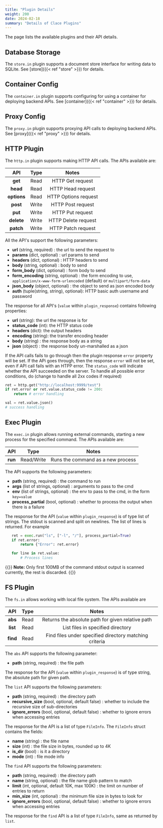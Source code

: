 ```yaml
---
title: "Plugin Details"
weight: 200
date: 2024-02-18
summary: "Details of Clace Plugins"
---
```


The page lists the available plugins and their API details.

## Database Storage

The `store.in` plugin supports a document store interface for writing data to SQLite. See [store]({{< ref "store" >}}) for details.

## Container Config

The `container.in` plugin supports configuring for using a container for deploying backend APIs. See [container]({{< ref "container" >}}) for details.

## Proxy Config

The `proxy.in` plugin supports proxying API calls to deploying backend APIs. See [proxy]({{< ref "proxy" >}}) for details.

## HTTP Plugin

The `http.in` plugin supports making HTTP API calls. The APIs available are:

|     API     | Type  |        Notes         |
| :---------: | :---: | :------------------: |
|   **get**   | Read  |   HTTP Get request   |
|  **head**   | Read  |  HTTP Head request   |
| **options** | Read  | HTTP Options request |
|  **post**   | Write |  HTTP Post request   |
|   **put**   | Write |   HTTP Put request   |
| **delete**  | Write | HTTP Delete request  |
|  **patch**  | Write |  HTTP Patch request  |

All the API's support the following parameters:

- **url** (string, required) : the url to send the request to
- **params** (dict, optional) : url params to send
- **headers** (dict, optional) : HTTP headers to send
- **body** (string, optional) : body to send
- **form_body** (dict, optional) : form body to send
- **form_encoding** (string, optional) : the form encoding to use, `application/x-www-form-urlencoded` (default) or `multipart/form-data`
- **json_body** (object, optional) : the object to send as json encoded body
- **auth** (tuple(string, string), optional): HTTP basic auth username and password

The response for all API's (`value` within `plugin_response`) contains following properties:

- **url** (string): the url the response is for
- **status_code** (int): the HTTP status code
- **headers** (dict): the output headers
- **encoding** (string): the transfer encoding header
- **body** (string) : the response body as a string
- **json** (object) : the response body un-marshalled as a json

If the API calls fails to go through then the plugin response `error` property will be set. If the APi goes through, then the response `error` will not be set, even if API call fails with an HTPP error. The `status_code` will indicate whether the API succeeded on the server. To handle all possible error conditions, do (change to handle all 2xx codes if required)

```python {filename="app.star"}
ret = http.get("http://localhost:9999/test")
if ret.error or ret.value.status_code != 200:
    return # error handling

val = ret.value.json()
# success handling
```

## Exec Plugin

The `exec.in` plugin allows running external commands, starting a new process for the specified command. The APIs available are:

|   API   |    Type    |               Notes               |
| :-----: | :--------: | :-------------------------------: |
| **run** | Read/Write | Runs the command as a new process |

The API supports the following parameters:

- **path** (string, required) : the command to run
- **args** (list of strings, optional) : arguments to pass to the cmd
- **env** (list of strings, optional) : the env to pass to the cmd, in the form `key=value`
- **process_partial** (bool, optional) : whether to process the output when there is a failure

The response for the API (`value` within `plugin_response`) is of type list of strings. The stdout is scanned and split on newlines. The list of lines is returned. For example

```python {filename="app.star"}
   ret = exec.run("ls", ["-l", "/"], process_partial=True)
   if ret.error:
       return {"Error": ret.error}

   for line in ret.value:
       # Process lines
```

{{<callout type="warning" >}}
**Note:** Only first 100MB of the command stdout output is scanned currently, the rest is discarded.
{{</callout>}}

## FS Plugin

The `fs.in` allows working with local file system. The APIs available are

|   API    | Type |                         Notes                          |
| :------: | :--: | :----------------------------------------------------: |
| **abs**  | Read |   Returns the absolute path for given relative path    |
| **list** | Read |           List files in specified directory            |
| **find** | Read | Find files under specified directory matching criteria |

The `abs` API supports the following parameter:

- **path** (string, required) : the file path

The response for the API (`value` within `plugin_response`) is of type string, the absolute path for given path.

The `list` API supports the following parameters:

- **path** (string, required) : the directory path
- **recursive_size** (bool, optional, default false) : whether to include the recursive size of sub-directories
- **ignore_errors** (bool, optional, default false) : whether to ignore errors when accessing entries

The response for the API is a list of type `FileInfo`. The `FileInfo` struct contains the fields:

- **name** (string) : the file name
- **size** (int) : the file size in bytes, rounded up to 4K
- **is_dir** (bool) : is it a directory
- **mode** (int) : file mode info

The `find` API supports the following parameters:

- **path** (string, required) : the directory path
- **name** (string, optional) : the file name glob pattern to match
- **limit** (int, optional, default 10K, max 100K) : the limit on number of entries to return
- **min_size** (int, optional) : the minimum file size in bytes to look for
- **ignore_errors** (bool, optional, default false) : whether to ignore errors when accessing entries

The response for the `find` API is a list of type `FileInfo`, same as returned by `list`.
